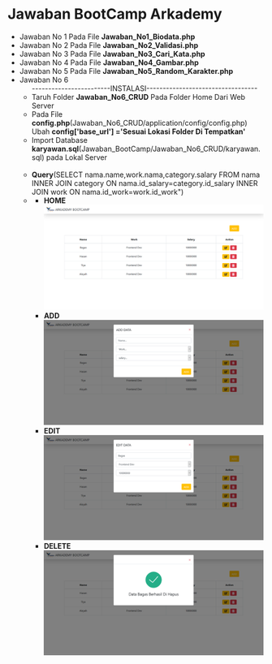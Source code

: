 # Jawaban BootCamp Arkademy

<ul>
  <li>Jawaban No 1 Pada File <b>Jawaban_No1_Biodata.php</b> </li>
  <li>Jawaban No 2 Pada File <b>Jawaban_No2_Validasi.php</b></li>
  <li>Jawaban No 3 Pada File <b>Jawaban_No3_Cari_Kata.php</b> </li>
  <li>Jawaban No 4 Pada File <b>Jawaban_No4_Gambar.php</b> </li>
  <li>Jawaban No 5 Pada File <b>Jawaban_No5_Random_Karakter.php</b> </li>
  <li>Jawaban No 6  
    <ul>------------------------INSTALASI----------------------------------
      <br>
      <li>Taruh Folder <b>Jawaban_No6_CRUD</b> Pada Folder Home Dari Web Server</li>
      <li>Pada File <b>config.php</b>(Jawaban_No6_CRUD/application/config/config.php) Ubah <b>config['base_url'] ='Sesuai Lokasi Folder Di Tempatkan'</b></li>
       <li>Import Database <b>karyawan.sql</b>(Jawaban_BootCamp/Jawaban_No6_CRUD/karyawan.sql) pada Lokal Server</li>
    </ul>
    <br>
    <ul type="A">
      <li></b><b>Query</b>(SELECT nama.name,work.nama,category.salary FROM nama INNER JOIN category ON  nama.id_salary=category.id_salary INNER JOIN work ON nama.id_work=work.id_work")
      </li>
      <li>
        <ul>
        <li><b>HOME</b><img src="https://raw.githubusercontent.com/nhasoenhasan/Jawaban_BootCamp/master/Screenshot/Home.png"></li>
        <li><b>ADD</b><img src="https://raw.githubusercontent.com/nhasoenhasan/Jawaban_BootCamp/master/Screenshot/ADD.png"></li>
        <li><b>EDIT</b><img src="https://raw.githubusercontent.com/nhasoenhasan/Jawaban_BootCamp/master/Screenshot/EDIT.png"></li>
        <li><b>DELETE</b><img src="https://raw.githubusercontent.com/nhasoenhasan/Jawaban_BootCamp/master/Screenshot/DELETE.png"></li>
        </ul>
      </li>
    </ul> 
  </li>
  
  
<ul>
